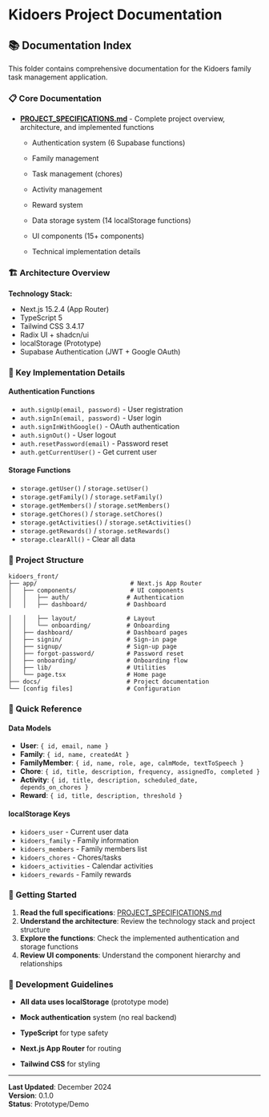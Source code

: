 # Kidoers Project Documentation

## 📚 Documentation Index

This folder contains comprehensive documentation for the Kidoers family task management application.

### 📋 Core Documentation

- **[PROJECT_SPECIFICATIONS.md](./PROJECT_SPECIFICATIONS.md)** - Complete project overview, architecture, and implemented functions
  - Authentication system (6 Supabase functions)
  - Family management
  - Task management (chores)
  - Activity management
  - Reward system
  
  - Data storage system (14 localStorage functions)
  - UI components (15+ components)
  - Technical implementation details

### 🏗️ Architecture Overview

**Technology Stack:**
- Next.js 15.2.4 (App Router)
- TypeScript 5
- Tailwind CSS 3.4.17
- Radix UI + shadcn/ui
- localStorage (Prototype)
- Supabase Authentication (JWT + Google OAuth)

### 🔧 Key Implementation Details

#### Authentication Functions
- `auth.signUp(email, password)` - User registration
- `auth.signIn(email, password)` - User login
- `auth.signInWithGoogle()` - OAuth authentication
- `auth.signOut()` - User logout
- `auth.resetPassword(email)` - Password reset
- `auth.getCurrentUser()` - Get current user

#### Storage Functions
- `storage.getUser()` / `storage.setUser()`
- `storage.getFamily()` / `storage.setFamily()`
- `storage.getMembers()` / `storage.setMembers()`
- `storage.getChores()` / `storage.setChores()`
- `storage.getActivities()` / `storage.setActivities()`
- `storage.getRewards()` / `storage.setRewards()`
- `storage.clearAll()` - Clear all data



### 📁 Project Structure

```
kidoers_front/
├── app/                          # Next.js App Router
│   ├── components/               # UI components
│   │   ├── auth/                # Authentication
│   │   ├── dashboard/           # Dashboard

│   │   ├── layout/              # Layout
│   │   └── onboarding/          # Onboarding
│   ├── dashboard/               # Dashboard pages
│   ├── signin/                  # Sign-in page
│   ├── signup/                  # Sign-up page
│   ├── forgot-password/         # Password reset
│   ├── onboarding/              # Onboarding flow
│   ├── lib/                     # Utilities
│   └── page.tsx                 # Home page
├── docs/                        # Project documentation
└── [config files]               # Configuration
```

### 🎯 Quick Reference

#### Data Models
- **User**: `{ id, email, name }`
- **Family**: `{ id, name, createdAt }`
- **FamilyMember**: `{ id, name, role, age, calmMode, textToSpeech }`
- **Chore**: `{ id, title, description, frequency, assignedTo, completed }`
- **Activity**: `{ id, title, description, scheduled_date, depends_on_chores }`
- **Reward**: `{ id, title, description, threshold }`

#### localStorage Keys
- `kidoers_user` - Current user data
- `kidoers_family` - Family information
- `kidoers_members` - Family members list
- `kidoers_chores` - Chores/tasks
- `kidoers_activities` - Calendar activities
- `kidoers_rewards` - Family rewards

### 🚀 Getting Started

1. **Read the full specifications**: [PROJECT_SPECIFICATIONS.md](./PROJECT_SPECIFICATIONS.md)
2. **Understand the architecture**: Review the technology stack and project structure
3. **Explore the functions**: Check the implemented authentication and storage functions
4. **Review UI components**: Understand the component hierarchy and relationships

### 📝 Development Guidelines

- **All data uses localStorage** (prototype mode)
- **Mock authentication** system (no real backend)

- **TypeScript** for type safety
- **Next.js App Router** for routing
- **Tailwind CSS** for styling

---

**Last Updated**: December 2024  
**Version**: 0.1.0  
**Status**: Prototype/Demo 